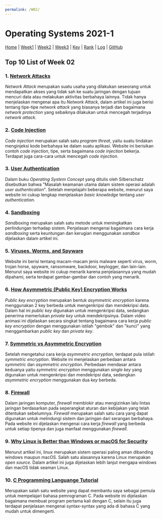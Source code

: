 ```yaml
---
permalink: /W02/
---
```

# Operating Systems 2021-1
[Home](index) |
[Week1](W01) |
[Week2](W02) |
[Week3](W03) |
[Key](TXT/mypubkey.txt) |
[Rank](TXT/myrank.txt) |
[Log](TXT/mylog.txt) |
[GitHub](https://github.com/novihdn/os211)

## Top 10 List of Week 02

### 1. [Network Attacks](https://www.cynet.com/network-attacks/network-attacks-and-network-security-threats/)
*Network Attack* merupakan suatu usaha yang dilakukan seseorang untuk mendapatkan akses yang tidak sah ke suatu jaringan dengan tujuan mencuri data atau melakukan aktivitas berbahaya lainnya. Tidak hanya menjelaskan mengenai apa itu *Network Attack*, dalam artikel ini juga berisi tentang tipe-tipe *network attack* yang biasanya terjadi dan bagaimana *network protection* yang sebaiknya dilakukan untuk mencegah terjadinya *network attack*.

### 2. [Code Injection](https://www.jigsawacademy.com/blogs/cyber-security/code-injection/)
*Code injection* merupakan salah satu *program threat*, yaitu suatu tindakan menginjeksi kode berbahaya ke dalam suatu aplikasi. Website ini berisikan contoh *code injection*, tipe, serta bagaimana *code injection* bekerja. Terdapat juga cara-cara untuk mencegah *code injection*.

### 3. [User Authentication](https://swoopnow.com/user-authentication/)
Dalam buku *Operating System Concept* yang ditulis oleh Silberschatz disebutkan bahwa "Masalah keamanan utama dalam sistem operasi adalah *user authentication*". Setelah menjelajahi beberapa website, menurut saya website ini cukup lengkap menjelaskan *basic knowledge* tentang *user authentication*.

### 4. [Sandboxing](https://www.ionos.com/digitalguide/websites/web-development/what-is-sandboxing/)
*Sandboxing* merupakan salah satu metode untuk meningkatkan perlindungan terhadap sistem. Penjelasan mengenai bagaimana cara kerja *sandboxing* serta keuntungan dan kerugian menggunakan *sandbox* dijelaskan dalam artikel ini.

### 5. [Viruses, Worms, and Spyware](https://www.intego.com/mac-security-blog/viruses-worms-and-spyware-yikes-a-look-at-malware-terminology/)
Website ini berisi tentang macam-macam jenis malware seperti virus, worm, trojan horse, spyware, ransomware, backdoor, keylogger, dan lain-lain. Menurut saya website ini cukup menarik karena penjelasannya yang mudah dipahami, serta terdapat gambar-gambar dan contoh yang menarik.

### 6. [How Asymmetric (Public Key) Encryption Works](https://www.youtube.com/watch?v=E5FEqGYLL0o&t=9s)
*Public key encryption* merupakan bentuk *asymmetric encryption* karena menggunakan 2 key berbeda untuk mengenkripsi dan mendekripsi data. Dalam hal ini *public key* digunakan untuk mengenkripsi data, sedangkan penerima memerlukan *private key* untuk mendekripsinya. Dalam video animasi ini dijelaskan secara singkat tentang bagaimana cara kerja *public key encryption* dengan menggunakan istilah "gembok" dan "kunci" yang menggambarkan *public key* dan *private key*.

### 7. [Symmetric vs Asymmetric Encryption](https://www.ssl2buy.com/wiki/symmetric-vs-asymmetric-encryption-what-are-differences)
Setelah mengetahui cara kerja *asymmetric encryption*, terdapat pula istilah *symmetric encryption*. Website ini menjelaskan perbedaan antara *symmetric* dan *asymmetric encryption*. Perbedaan mendasar antara keduanya yaitu *symmetric encryption* menggunakan *single key* yang digunakan untuk mengenkripsi dan mendekripsi data, sedangkan *asymmetric encryption* menggunakan dua *key* berbeda.

### 8. [Firewall](https://www.eset.com/ph/firewall/)
Dalam jaringan komputer, *firewall* memblokir atau mengizinkan lalu lintas jaringan berdasarkan pada seperangkat aturan dan kebijakan yang telah ditentukan sebelumnya. *Firewall* merupakan salah satu cara yang dapat digunakan untuk melindungi sistem dan jaringan dari serangan berbahaya. Pada website ini dijelaskan mengenai cara kerja *firewall* yang berbeda untuk setiap tipenya dan juga manfaat menggunakan *firewall*.

### 9. [Why Linux is Better than Windows or macOS for Security](https://www.computerworld.com/article/3252823/why-linux-is-better-than-windows-or-macos-for-security.html)
Menurut artikel ini, linux merupakan sistem operasi paling aman dibanding windows maupun macOS. Salah satu alasannya karena Linux merupakan *open source*. Dalam artikel ini juga dijelaskan lebih lanjut mengapa windows dan macOS tidak seaman Linux.

### 10. [C Programming Languange Tutorial](https://www.javatpoint.com/c-programming-language-tutorial)
Merupakan salah satu website yang dapat membantu saya sebagai pemula untuk mempelajari bahasa pemrograman C. Pada website ini dijelaskan bagaimana membuat program pertama kali dengan C, selain itu juga terdapat penjelasan mengenai syntax-syntax yang ada di bahasa C yang mudah untuk dimengerti.
  
